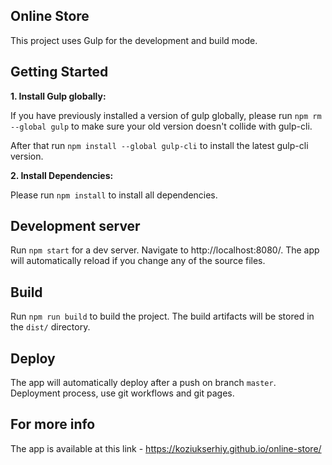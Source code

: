 ## Online Store

This project uses Gulp for the development and build mode.

## Getting Started

**1. Install Gulp globally:**

If you have previously installed a version of gulp globally, please run
`npm rm --global gulp` to make sure your old version doesn't collide with
gulp-cli.

After that run `npm install --global gulp-cli` to install the latest gulp-cli
version.

**2. Install Dependencies:**

Please run `npm install` to install all dependencies.

## Development server

Run `npm start` for a dev server. Navigate to http://localhost:8080/. The app
will automatically reload if you change any of the source files.

## Build

Run `npm run build` to build the project. The build artifacts will be stored in
the `dist/` directory.

## Deploy

The app will automatically deploy after a push on branch `master`. Deployment
process, use git workflows and git pages.

## For more info

The app is available at this link - https://koziukserhiy.github.io/online-store/
